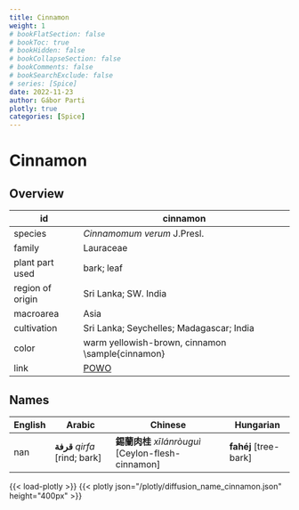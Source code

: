 ```yaml
---
title: Cinnamon
weight: 1
# bookFlatSection: false
# bookToc: true
# bookHidden: false
# bookCollapseSection: false
# bookComments: false
# bookSearchExclude: false
# series: [Spice]
date: 2022-11-23
author: Gábor Parti
plotly: true
categories: [Spice]
---
```


# Cinnamon

## Overview

|       id       |                      cinnamon                     |
|----------------|---------------------------------------------------|
|     species    |            *Cinnamomum verum* J.Presl.            |
|     family     |                     Lauraceae                     |
| plant part used|                     bark; leaf                    |
|region of origin|                Sri Lanka; SW. India               |
|    macroarea   |                        Asia                       |
|   cultivation  |      Sri Lanka; Seychelles; Madagascar; India     |
|      color     |  warm yellowish-brown, cinnamon \sample{cinnamon} |
|      link      |[POWO](https://powo.science.kew.org/taxon/463752-1)|

## Names

|English|            Arabic           |                    Chinese                   |      Hungarian      |
|-------|-----------------------------|----------------------------------------------|---------------------|
|  nan  |**قرفة** *qirfa* [rind; bark]|**錫蘭肉桂** *xīlánròuguì* [Ceylon-flesh-cinnamon]|**fahéj** [tree-bark]|

{{< load-plotly >}}
{{< plotly json="/plotly/diffusion_name_cinnamon.json" height="400px" >}}